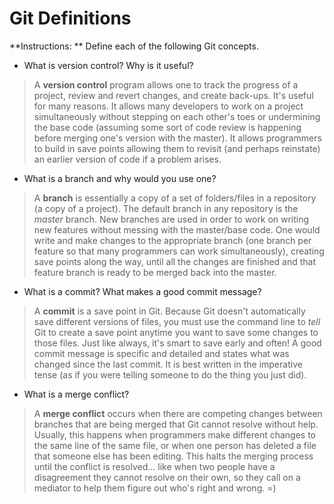 # Git Definitions

**Instructions: ** Define each of the following Git concepts.

* What is version control?  Why is it useful?

> A **version control** program allows one to track the progress of a project, review and revert changes, and create back-ups. It's useful for many reasons. It allows many developers to work on a project simultaneously without stepping on each other's toes or undermining the base code (assuming some sort of code review is happening before merging one's version with the master). It allows programmers to build in save points allowing them to revisit (and perhaps reinstate) an earlier version of code if a problem arises.

* What is a branch and why would you use one?

> A **branch** is essentially a copy of a set of folders/files in a repository (a copy of a project). The default branch in any repository is the *master* branch. New branches are used in order to work on writing new features without messing with the master/base code. One would write and make changes to the appropriate branch (one branch per feature so that many programmers can work simultaneously), creating save points along the way, until all the changes are finished and that feature branch is ready to be merged back into the master.

* What is a commit? What makes a good commit message?

> A **commit** is a save point in Git. Because Git doesn't automatically save different versions of files, you must use the command line to *tell* Git to create a save point anytime you want to save some changes to those files. Just like always, it's smart to save early and often! A good commit message is specific and detailed and states what was changed since the last commit. It is best written in the imperative tense (as if you were telling someone to do the thing you just did).

* What is a merge conflict?

> A **merge conflict** occurs when there are competing changes between branches that are being merged that Git cannot resolve without help. Usually, this happens when programmers make different changes to the same line of the same file, or when one person has deleted a file that someone else has been editing. This halts the merging process until the conflict is resolved... like when two people have a disagreement they cannot resolve on their own, so they call on a mediator to help them figure out who's right and wrong. =)
